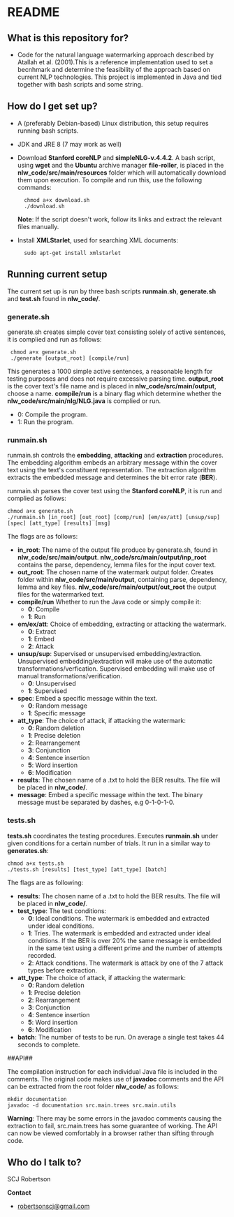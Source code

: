 # README #

## What is this repository for? ##

* Code for the natural language watermarking approach described by Atallah et al. (2001).This is a reference implementation used to set a becnhmark and determine the feasibility of the approach based on current NLP technologies. This project is implemented in Java and tied together with bash scripts and some string.

## How do I get set up? ##

* A (preferably Debian-based) Linux distribution, this setup requires running bash scripts.
* JDK and JRE 8 (7 may work as well)
* Download **Stanford coreNLP** and **simpleNLG-v.4.4.2**. A bash script, using **wget** and the **Ubuntu** archive manager **file-roller**, is placed in the **nlw_code/src/main/resources** folder
which will automatically download them upon execution. 
To compile and run this, use the following commands:

        chmod a+x download.sh
        ./download.sh

    **Note**: If the script doesn't work, follow its links and extract the relevant files manually.

* Install **XMLStarlet**, used for searching XML documents: 

        sudo apt-get install xmlstarlet

## Running current setup ##
The current set up is run by three bash scripts **runmain.sh**, **generate.sh** and **test.sh** found in **nlw_code/**. 

### generate.sh ##
generate.sh creates simple cover text consisting solely of active sentences, it is complied and run as follows:

     chmod a+x generate.sh
     ./generate [output_root] [compile/run]

This generates a 1000 simple active sentences, a reasonable length for testing purposes and does not require excessive parsing time. **output_root** is the cover text's file name and is placed in **nlw_code/src/main/output**, choose a name. **compile/run** is a binary flag which determine whether the **nlw_code/src/main/nlg/NLG.java** is complied or run.

* 0: Compile the program.
* 1: Run the program.

### runmain.sh ###
runmain.sh controls the **embedding**, **attacking** and **extraction** procedures. The embedding algorithm embeds an arbitrary message within the cover text using the text's constituent representation. The extraction algorithm extracts the embedded message and determines the bit error rate (**BER**). 

runmain.sh parses the cover text using the **Stanford coreNLP**, it is run and complied as follows:
 
    chmod a+x generate.sh
    ./runmain.sh [in_root] [out_root] [comp/run] [em/ex/att] [unsup/sup] [spec] [att_type] [results] [msg]

The flags are as follows:
* **in_root**: The name of the output file produce by generate.sh, found in **nlw_code/src/main/output**. **nlw_code/src/main/output/inp_root** contains the  parse, dependency, lemma files for the input cover text.
* **out_root**: The chosen name of the watermark output folder. Creates folder within **nlw_code/src/main/output**, containing parse, dependency, lemma and key files.  **nlw_code/src/main/output/out_root** the output files for the watermarked text.
* **compile/run** Whether to run the Java code or simply compile it:
    * **0**: Compile
    * **1**: Run
* **em/ex/att**: Choice of embedding, extracting or attacking the watermark.
    * **0**: Extract
    * **1**: Embed
    * **2**: Attack
* **unsup/sup**: Supervised or unsupervised embedding/extraction. Unsupervised embedding/extraction will make use of the automatic transformations/verfication. Supervised embedding will make use of manual transformations/verification.
    * **0**: Unsupervised
    * **1**: Supervised
* **spec**: Embed a specific message within the text.
    * **0**: Random message
    * **1**: Specific message
* **att_type**: The choice of attack, if attacking the watermark:
    * **0**: Random deletion 
    * **1**: Precise deletion 
    * **2**: Rearrangement 
    * **3**: Conjunction
    * **4**: Sentence insertion
    * **5**: Word insertion
    * **6**: Modification
* **results**: The chosen name of a .txt to hold the BER results. The file will be placed in **nlw_code/**.
* **message**: Embed a specific message within the text. The binary message must be separated by dashes, e.g 0-1-0-1-0.

### tests.sh ###
**tests.sh** coordinates the testing procedures. Executes **runmain.sh** under given conditions for a certain number of trials. It run in a similar way to **generates.sh**:

    chmod a+x tests.sh
    ./tests.sh [results] [test_type] [att_type] [batch]
    
The flags are as following:
* **results**: The chosen name of a .txt to hold the BER results. The file will be placed in **nlw_code/**.
* **test_type**: The test conditions:
    * **0**: Ideal conditions. The watermark is embedded and extracted under ideal conditions.
    * **1**: Tries. The watermark is embedded and extracted under ideal conditions. If the BER is over 20% the same message is embedded in the same text using a different prime and the number of attempts recorded.
    * **2**: Attack conditions. The watermark is attack by one of the 7 attack types before extraction.
* **att_type**: The choice of attack, if attacking the watermark:
    * **0**: Random deletion 
    * **1**: Precise deletion 
    * **2**: Rearrangement 
    * **3**: Conjunction
    * **4**: Sentence insertion
    * **5**: Word insertion
    * **6**: Modification
* **batch**: The number of tests to be run. On average a single test takes 44 seconds to complete.

##API##

The compilation instruction for each individual Java file is included in the comments. The original code makes use of **javadoc** comments and the API can be extracted from the root folder **nlw_code/** as follows:

    mkdir documentation
    javadoc -d documentation src.main.trees src.main.utils

**Warning**: There may be some errors in the javadoc comments causing the extraction to fail, src.main.trees has some guarantee of working. The API can now be viewed comfortably in a browser rather than sifting through code.

## Who do I talk to? ##

SCJ Robertson

**Contact**
* robertsonscj@gmail.com
